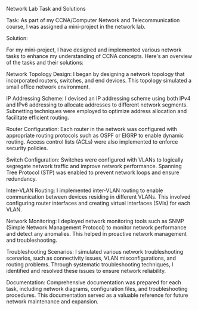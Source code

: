 Network Lab Task and Solutions

Task: As part of my CCNA/Computer Network and Telecommunication course, I was assigned a mini-project in the network lab.

Solution:

For my mini-project, I have designed and implemented various network tasks to enhance my understanding of CCNA concepts. Here's an overview of the tasks and their solutions:

Network Topology Design: I began by designing a network topology that incorporated routers, switches, and end devices. This topology simulated a small office network environment.

IP Addressing Scheme: I devised an IP addressing scheme using both IPv4 and IPv6 addressing to allocate addresses to different network segments. Subnetting techniques were employed to optimize address allocation and facilitate efficient routing.

Router Configuration: Each router in the network was configured with appropriate routing protocols such as OSPF or EIGRP to enable dynamic routing. Access control lists (ACLs) were also implemented to enforce security policies.

Switch Configuration: Switches were configured with VLANs to logically segregate network traffic and improve network performance. Spanning Tree Protocol (STP) was enabled to prevent network loops and ensure redundancy.

Inter-VLAN Routing: I implemented inter-VLAN routing to enable communication between devices residing in different VLANs. This involved configuring router interfaces and creating virtual interfaces (SVIs) for each VLAN.

Network Monitoring: I deployed network monitoring tools such as SNMP (Simple Network Management Protocol) to monitor network performance and detect any anomalies. This helped in proactive network management and troubleshooting.

Troubleshooting Scenarios: I simulated various network troubleshooting scenarios, such as connectivity issues, VLAN misconfigurations, and routing problems. Through systematic troubleshooting techniques, I identified and resolved these issues to ensure network reliability.

Documentation: Comprehensive documentation was prepared for each task, including network diagrams, configuration files, and troubleshooting procedures. This documentation served as a valuable reference for future network maintenance and expansion.


